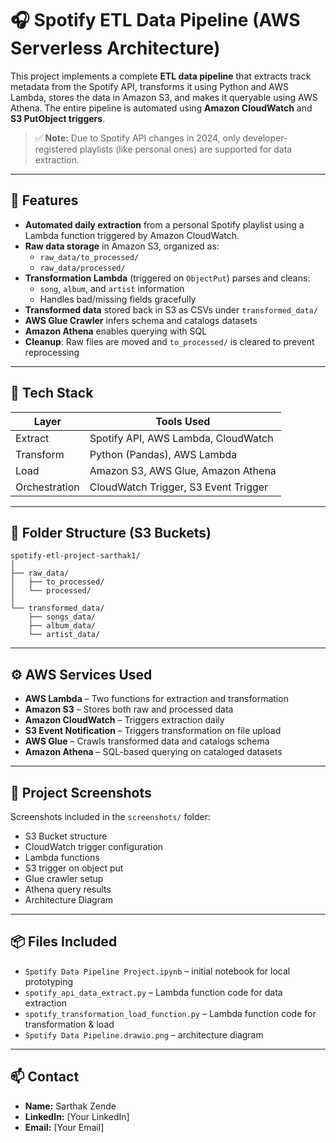 # 🎧 Spotify ETL Data Pipeline (AWS Serverless Architecture)

This project implements a complete **ETL data pipeline** that extracts track metadata from the Spotify API, transforms it using Python and AWS Lambda, stores the data in Amazon S3, and makes it queryable using AWS Athena. The entire pipeline is automated using **Amazon CloudWatch** and **S3 PutObject triggers**.

> ✅ **Note:** Due to Spotify API changes in 2024, only developer-registered playlists (like personal ones) are supported for data extraction.

---

## 📌 Features
- **Automated daily extraction** from a personal Spotify playlist using a Lambda function triggered by Amazon CloudWatch.
- **Raw data storage** in Amazon S3, organized as:
  - `raw_data/to_processed/`
  - `raw_data/processed/`
- **Transformation Lambda** (triggered on `ObjectPut`) parses and cleans:
  - `song`, `album`, and `artist` information
  - Handles bad/missing fields gracefully
- **Transformed data** stored back in S3 as CSVs under `transformed_data/`
- **AWS Glue Crawler** infers schema and catalogs datasets
- **Amazon Athena** enables querying with SQL
- **Cleanup**: Raw files are moved and `to_processed/` is cleared to prevent reprocessing

---

## 🧱 Tech Stack

| Layer | Tools Used |
|------|------------|
| Extract | Spotify API, AWS Lambda, CloudWatch |
| Transform | Python (Pandas), AWS Lambda |
| Load | Amazon S3, AWS Glue, Amazon Athena |
| Orchestration | CloudWatch Trigger, S3 Event Trigger |

---

## 📁 Folder Structure (S3 Buckets)

```
spotify-etl-project-sarthak1/
│
├── raw_data/
│   ├── to_processed/
│   └── processed/
│
└── transformed_data/
    ├── songs_data/
    ├── album_data/
    └── artist_data/
```

---

## ⚙️ AWS Services Used

- **AWS Lambda** – Two functions for extraction and transformation
- **Amazon S3** – Stores both raw and processed data
- **Amazon CloudWatch** – Triggers extraction daily
- **S3 Event Notification** – Triggers transformation on file upload
- **AWS Glue** – Crawls transformed data and catalogs schema
- **Amazon Athena** – SQL-based querying on cataloged datasets

---

## 📸 Project Screenshots

Screenshots included in the `screenshots/` folder:
- S3 Bucket structure
- CloudWatch trigger configuration
- Lambda functions
- S3 trigger on object put
- Glue crawler setup
- Athena query results
- Architecture Diagram

---

## 📦 Files Included

- `Spotify Data Pipeline Project.ipynb` – initial notebook for local prototyping
- `spotify_api_data_extract.py` – Lambda function code for data extraction
- `spotify_transformation_load_function.py` – Lambda function code for transformation & load
- `Spotify Data Pipeline.drawio.png` – architecture diagram

---

## 📫 Contact

- **Name:** Sarthak Zende
- **LinkedIn:** [Your LinkedIn]
- **Email:** [Your Email]
